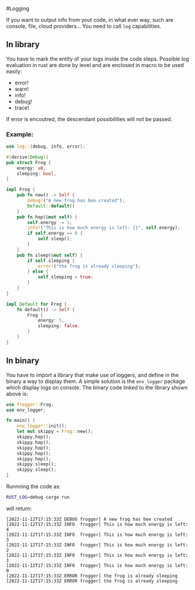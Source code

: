 #Logging

If you want to output info from yout code, in what ever way, such are console, file, cloud providers...
You need to call ```log``` capabilities. 
## In library

You have to mark the entity of your logs inside the code steps.
Possible log evaluation in rust are done by level and are enclosed in macro to be used easily:
- error!
- warn!
- info!
- debug!
- trace!

If error is encoutred, the descendant possibilities will not be passed.

### Example:

```rust
use log::{debug, info, error};

#[derive(Debug)]
pub struct Frog {
    energy: u8,
    sleeping: bool,
}

impl Frog {
    pub fn new() -> Self {
        debug!("A new frog has bee created");
        Default::default()
    }
    pub fn hop(&mut self) {
        self.energy -= 1;
        info!("This is how much energy is left: {}", self.energy);
        if self.energy == 0 {
            self.sleep();
        }
    }
    pub fn sleep(&mut self) {
        if self.sleeping {
            error!("the frog is already sleeping");
        } else {
            self.sleeping = true;
        }
    }
}

impl Default for Frog {
    fn default() -> Self {
        Frog {
            energy: 5,
            sleeping: false,
        }
    }
}
```

## In binary

You have to import a library that make use of loggers, and define in the binary a way to display them.
A simple solution is the ```env_logger``` package which display logs on console. The binary code linked to the library shown above is:
```rust
use frogger::Frog;
use env_logger;

fn main() {
    env_logger::init();
    let mut skippy = Frog::new();
    skippy.hop();
    skippy.hop();
    skippy.hop();
    skippy.hop();
    skippy.hop();
    skippy.sleep();
    skippy.sleep();
}
```
 

Runnning the code as:

```sh
RUST_LOG=debug cargo run
```

will return:
```console
[2022-11-12T17:15:33Z DEBUG frogger] A new frog has bee created
[2022-11-12T17:15:33Z INFO  frogger] This is how much energy is left: 4
[2022-11-12T17:15:33Z INFO  frogger] This is how much energy is left: 3
[2022-11-12T17:15:33Z INFO  frogger] This is how much energy is left: 2
[2022-11-12T17:15:33Z INFO  frogger] This is how much energy is left: 1
[2022-11-12T17:15:33Z INFO  frogger] This is how much energy is left: 0
[2022-11-12T17:15:33Z ERROR frogger] the frog is already sleeping
[2022-11-12T17:15:33Z ERROR frogger] the frog is already sleeping
```

